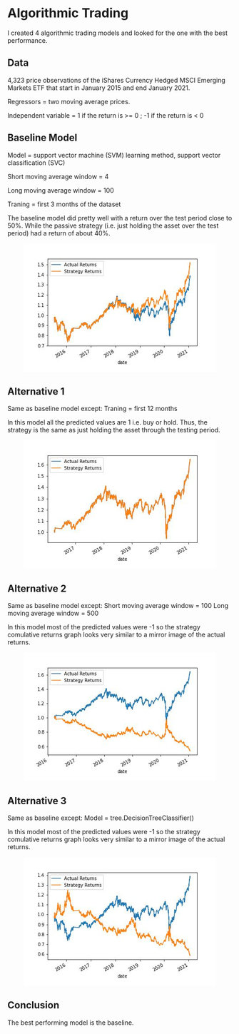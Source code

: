 # Algorithmic Trading

I created 4 algorithmic trading models and looked for the one with the best performance. 

## Data
4,323 price observations of the iShares Currency Hedged MSCI Emerging Markets ETF that start in January 2015 and end January 2021. 

Regressors = two moving average prices. 

Independent variable = 1 if the return is >= 0 ; -1 if the return is < 0 

## Baseline Model

Model = support vector machine (SVM) learning method, support vector classification (SVC)

Short moving average window = 4

Long moving average window = 100

Traning = first 3 months of the dataset

The baseline model did pretty well with a return over the test period close to 50%. While the passive strategy (i.e. just holding the asset over the test period) had a return of about 40%. 

<p align='center'> <img src='images/strategy_1.jpg'></p>

## Alternative 1

Same as baseline model except:
Traning = first 12 months

In this model all the predicted values are 1 i.e. buy or hold. Thus, the strategy is the same as just holding the asset through the testing period. 

<p align='center'> <img src='images/strategy_a1.jpg'></p>

## Alternative 2

Same as baseline model except:
Short moving average window = 100
Long moving average window = 500

In this model most of the predicted values were -1 so the strategy comulative returns graph looks very similar to a mirror image of the actual returns.  

<p align='center'> <img src='images/strategy_a2.jpg'></p>

## Alternative 3

Same as baseline except:
Model =  tree.DecisionTreeClassifier()

In this model most of the predicted values were -1 so the strategy comulative returns graph looks very similar to a mirror image of the actual returns.  

<p align='center'> <img src='images/strategy_tree.jpg'></p>

## Conclusion

The best performing model is the baseline. 
